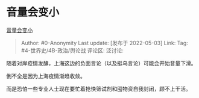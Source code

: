 # 音量会变小
[音量会变小](https://zhuanlan.zhihu.com/p/508766197)

> Author: #0-Anonymity
> Last update: [发布于 2022-05-03]
> Link:
> Tag: #4-世界史/4B-政治/舆论战
> 评论区:
> 泛讨论:

随着对岸疫情发酵，上海这边的负面言论（以及挺乌言论）可能会开始音量下滑。

倒不全是因为上海疫情渐趋收敛。

而是恐怕一些专业人士现在要忙着抢快筛试剂和囤物资自我封闭，顾不上干活。
